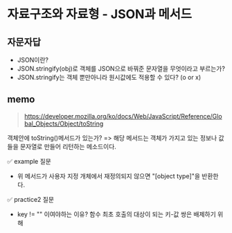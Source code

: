 # 자료구조와 자료형 - JSON과 메서드

## 자문자답
* JSON이란?
* JSON.stringify(obj)로 객체를 JSON으로 바꿔준 문자열을 무엇이라고 부르는가?
* JSON.stringify는 객체 뿐만아니라 원시값에도 적용할 수 있다? (o or x)

## memo
> https://developer.mozilla.org/ko/docs/Web/JavaScript/Reference/Global_Objects/Object/toString

객체안에 toString()메서드가 있는가? => 해당 메서드는 객체가 가지고 있는 정보나 값들을 문자열로 만들어 리턴하는 메소드이다.

✅ example 질문
* 위 메서드가 사용자 지정 개체에서 재정의되지 않으면 "[object type]"을 반환한다.

✅ practice2 질문
* key != "" 이여야하는 이유? 함수 최초 호출의 대상이 되는 키-값 쌍은 배제하기 위해
